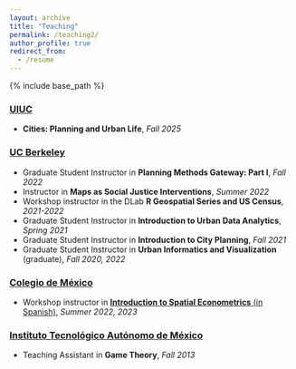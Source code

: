 ```yaml
---
layout: archive
title: "Teaching"
permalink: /teaching2/
author_profile: true
redirect_from:
  - /resume
---
```


{% include base_path %}
  
### <ins>UIUC<ins>
* **Cities: Planning and Urban Life**, *Fall 2025*

### <ins>UC Berkeley<ins>
* Graduate Student Instructor in **Planning Methods Gateway: Part I**, *Fall 2022*
* Instructor in **Maps as Social Justice Interventions**, *Summer 2022*
* Workshop instructor in the DLab **R Geospatial Series and US Census**, *2021-2022*
* Graduate Student Instructor in **Introduction to Urban Data Analytics**, *Spring 2021*
* Graduate Student Instructor in **Introduction to City Planning**, *Fall 2021*
* Graduate Student Instructor in **Urban Informatics and Visualization** (graduate), *Fall 2020, 2022*
  
  
### <ins>Colegio de México<ins>
* Workshop instructor in [**Introduction to Spatial Econometrics** (in Spanish)](https://ifarah.github.io/sp_reg/), *Summer 2022, 2023*

  
### <ins>Instituto Tecnológico Autónomo de México<ins>
* Teaching Assistant in **Game Theory**, *Fall 2013*
